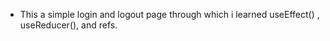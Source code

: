 * This a simple login and logout page through which i learned useEffect() , useReducer(), and refs.
